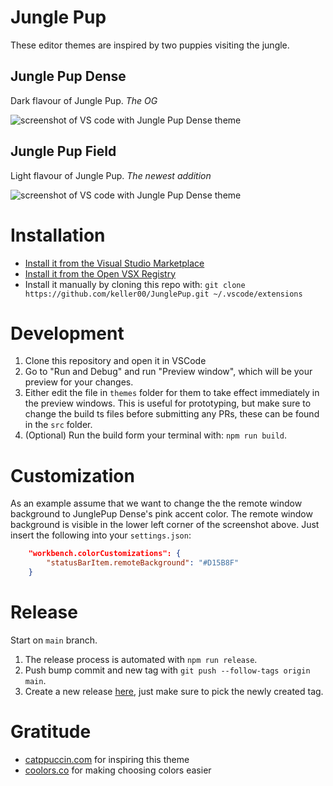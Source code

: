 # Jungle Pup

These editor themes are inspired by two puppies visiting the jungle.

## Jungle Pup Dense

Dark flavour of Jungle Pup. _The OG_

![screenshot of VS code with Jungle Pup Dense theme](https://user-images.githubusercontent.com/8452750/162604541-f4c93bb9-b116-42ac-ae61-d687e73e332e.jpg)

## Jungle Pup Field

Light flavour of Jungle Pup. _The newest addition_

![screenshot of VS code with Jungle Pup Dense theme](https://github.com/user-attachments/assets/5e675258-bbb3-4001-863b-3137cc04ac05)

# Installation
* [Install it from the Visual Studio Marketplace](https://marketplace.visualstudio.com/items?itemName=keller00.junglepup)
* [Install it from the Open VSX Registry](https://open-vsx.org/extension/keller00/junglepup)
* Install it manually by cloning this repo with: `git clone https://github.com/keller00/JunglePup.git ~/.vscode/extensions`

# Development
1. Clone this repository and open it in VSCode
2. Go to "Run and Debug" and run "Preview window", which will be your preview for your changes.
3. Either edit the file in `themes` folder for them to take effect immediately in the preview windows. This is useful for prototyping, but make sure to change the build ts files before submitting any PRs, these can be found in the `src` folder.
4. (Optional) Run the build form your terminal with: `npm run build`.

# Customization

As an example assume that we want to change the the remote window background to JunglePup Dense's pink accent color.
The remote window background is visible in the lower left corner of the screenshot above.
Just insert the following into your `settings.json`:

```json
    "workbench.colorCustomizations": {
        "statusBarItem.remoteBackground": "#D15B8F"
    }
```

# Release
Start on `main` branch.
1. The release process is automated with `npm run release`.
2. Push bump commit and new tag with `git push --follow-tags origin main`.
3. Create a new release [here](https://github.com/keller00/JunglePup/releases/new), just make sure to pick the newly created tag.

# Gratitude

* [catppuccin.com](https://catppuccin.com/) for inspiring this theme
* [coolors.co](https://coolors.co/) for making choosing colors easier
